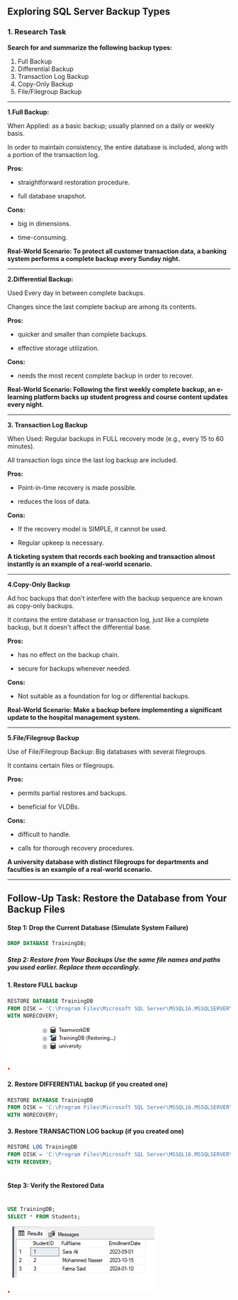 ## Exploring SQL Server Backup Types

### 1. Research Task
**Search for and summarize the following backup types:**

1. Full Backup 
2. Differential Backup 
3. Transaction Log Backup 
4. Copy-Only Backup 
5. File/Filegroup Backup

 ---------------

 **1.Full Backup:**

 When Applied:  as a basic backup; usually planned on a daily or weekly basis.

 In order to maintain consistency, the entire database is included, along with a portion of the transaction log.

 **Pros:**

 - straightforward restoration procedure.

 - full database snapshot.

 **Cons:**

 - big in dimensions.

 - time-consuming.

 **Real-World Scenario: To protect all customer transaction data, a banking system performs a complete backup every Sunday night.**

 -------------

 **2.Differential Backup:**

 Used Every day in between complete backups.

 Changes since the last complete backup are among its contents.

  **Pros:**

 - quicker and smaller than complete backups.

 - effective storage utilization.

 **Cons:**

 - needs the most recent complete backup in order to recover.

 **Real-World Scenario: Following the first weekly complete backup, an e-learning platform backs up student progress and course content updates every night.**

 ----------------

 **3. Transaction Log Backup**

 When Used: Regular backups in FULL recovery mode (e.g., every 15 to 60 minutes).

 All transaction logs since the last log backup are included.

**Pros:**

 - Point-in-time recovery is made possible.

 - reduces the loss of data.

 **Cons:**

 - If the recovery model is SIMPLE, it cannot be used.

 - Regular upkeep is necessary.

 **A ticketing system that records each booking and transaction almost instantly is an example of a real-world scenario.**

 -----------------------

 **4.Copy-Only Backup** 
 
 Ad hoc backups that don't interfere with the backup sequence are known as copy-only backups.

 It contains the entire database or transaction log, just like a complete backup, but it doesn't affect the differential base.

 **Pros:**

 - has no effect on the backup chain.

 - secure for backups whenever needed.

 **Cons:**

 - Not suitable as a foundation for log or differential backups.

 **Real-World Scenario: Make a backup before implementing a significant update to the hospital management system.**

 ---------------

 **5.File/Filegroup Backup**
 
 Use of File/Filegroup Backup: Big databases with several filegroups.

 It contains certain files or filegroups.

 **Pros:**

 - permits partial restores and backups.

 - beneficial for VLDBs.

 **Cons:**

 - difficult to handle.

 - calls for thorough recovery procedures.

 **A university database with distinct filegroups for departments and faculties is an example of a real-world scenario.**

 -------------
 ## Follow-Up Task: Restore the Database from Your Backup Files
 #### Step 1: Drop the Current Database (Simulate System Failure)
 ```sql
DROP DATABASE TrainingDB;

```
##### Step 2: Restore from Your Backups Use the same file names and paths you used earlier. Replace them accordingly.

#### 1. Restore FULL backup
 ```sql
RESTORE DATABASE TrainingDB  
FROM DISK = 'C:\Program Files\Microsoft SQL Server\MSSQL16.MSSQLSERVER\MSSQL\Backup\TrainingDB_Full.bak' 
WITH NORECOVERY; 
```
![RestoreTrainingDatabase Output](./image/RestoreTrainingDB.png)

#### 2. Restore DIFFERENTIAL backup (if you created one)
```sql
RESTORE DATABASE TrainingDB  
FROM DISK = 'C:\Program Files\Microsoft SQL Server\MSSQL16.MSSQLSERVER\MSSQL\Backup\TrainingDB_Diff.bak' 
WITH NORECOVERY; 
```
#### 3. Restore TRANSACTION LOG backup (if you created one)
```sql
RESTORE LOG TrainingDB  
FROM DISK = 'C:\Program Files\Microsoft SQL Server\MSSQL16.MSSQLSERVER\MSSQL\Backup\TrainingDB_Log.trn' 
WITH RECOVERY; 
    
```
#### Step 3: Verify the Restored Data
```sql

USE TrainingDB; 
SELECT * FROM Students; 
```
![VerifyRestoredData Output](./image/VerifyRestoredData.png)
